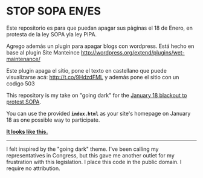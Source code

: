# STOP SOPA EN/ES

Este repositorio es para que puedan apagar sus pàginas el 18 de Enero, en protesta de la ley SOPA yla ley PIPA.

Agrego además un plugin para apagar blogs con wordpress. Está hecho en base al plugin Site Manteince http://wordpress.org/extend/plugins/wet-maintenance/

Este plugin apaga el sitio, pone el texto en castellano que puede visualizarse acá: http://t.co/9HdzdFML y además pone el sitio con un codigo 503

This repository is my take on "going dark" for the [January 18 blackout to protest SOPA](http://sopastrike.com/).

You can use the provided **`index.html`** as your site's homepage on January 18 as one possible way to participate.

[**It looks like this.**](http://www.zachstronaut.com/lab/text-shadow-box/stop-sopa.html)

---

I felt inspired by the "going dark" theme.  I've been calling my representatives in Congress, but this gave me another outlet for my frustration with this legislation.  I place this code in the public domain.  I require no attribution.
